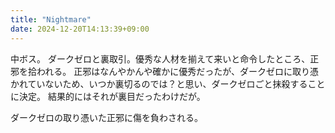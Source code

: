 ```yaml
---
title: "Nightmare"
date: 2024-12-20T14:13:39+09:00
---
```

中ボス。
ダークゼロと裏取引。優秀な人材を揃えて来いと命令したところ、正邪を拾われる。
正邪はなんやかんや確かに優秀だったが、ダークゼロに取り憑かれていないため、いつか裏切るのでは？と思い、ダークゼロごと抹殺することに決定。
結果的にはそれが裏目だったわけだが。


ダークゼロの取り憑いた正邪に傷を負わされる。
